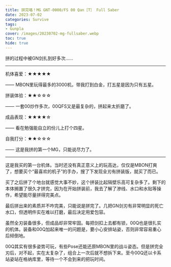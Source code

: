 ```yaml
---
title: 拼完咯！MG GNT-0000/FS 00 Qan［T］ Full Saber
date: 2023-07-02
categories: Survive
tags: 
- Gunpla
cover: /images/20230702-mg-fullsaber.webp
toc: true
hide: true
---
```

拼的过程中被GN剑扎到好多次……

<!--more-->

___

机体喜爱：★★★★★

—— MBON里玩得最多的3000机，带我打到白金，打五星是因为只有五星。

拼装体验：★★☆☆☆

—— 一套00炒作多次，00QFS又是最复杂的，拼起来太折磨了。

成品表现：★★★★☆

—— 看在勉强能自立的份儿上打个四星。

自我打分：★★☆☆☆

—— 这是我拼的第一个MG，只能说尽力了。

---

这是我买的第一台机体。当时还没有真正意义上的玩高达，仅仅是MBON打爽了，想要买个“最喜欢的机子”的手办，搜了下发现全刃有拼装版，就买了而已。

买了之后拼了个地台就感觉大事不妙，这个拼装比起隔壁乐高可复杂多了。剩下的本体搁置了很久才拼完，因为在开始拼装前，我去了解了渗线、水口和水贴等操作，希望能尽量拼得完美点。

最后拼出来的素质并不咋完美，只能说是拼完了。几把GN剑刃有非常明显的死亡水口，但透明件实在难以打磨，最后决定用爱包容。

虽然全刃装备很多，但成品却非常牢固。每把剑扣上去都有锁，00Q也是很扎实的机体。装备和00Q加起来唯一的问题是，要小心安排站姿，否则非常容易重心后倾倒地。

00Q其实有很多姿势可玩，有些Pose还能还原MBON里的战斗姿态。但是拼完全刃后，对不起，实在太复杂了，组合上一次后就不想拆下来。至今00Q还以卡系站姿站在格纳库里，等待一个不会到来的把玩时间。

<br/>


